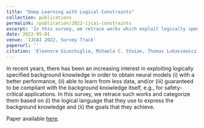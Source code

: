 ```yaml
---
title: "Deep Learning with Logical Constraints"
collection: publications
permalink: /publication/2022-ijcai-constraints
excerpt: 'In this survey, we retrace works which exploit logically specified background knowledge in order to obtain neural models (i) with a better performance, (ii) able to learn from less data, and/or (iii) guaranteed to be compliant with the background knowledge itself, e.g., for safety-critical applications.'
date: 2022-05-01
venue: 'IJCAI 2022, Survey Track'
paperurl: ''
citation: 'Eleonora Giunchiglia, Mihaela C. Stoian, Thomas Lukasiewicz. Deep Learning with Logical Constraints. In Proceedings of International Joint Conference on Artificial Intelligence, 2022.'
---
```


In recent years, there has been an increasing interest in exploiting logically specified background knowledge in order to obtain neural models (i) with a better performance, (ii) able to learn from less data, and/or (iii) guaranteed to be compliant with the background knowledge itself, e.g., for safety-critical applications. In this survey, we retrace such works and categorize them based on (i) the logical language that they use to express the background knowledge and (ii) the goals that they achieve. 

Paper available [here](https://arxiv.org/abs/2205.00523).


